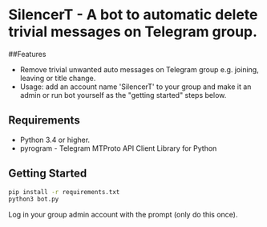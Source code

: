 # SilencerT - A bot to automatic delete trivial messages on Telegram group.

##Features
- Remove trivial unwanted auto messages on Telegram group e.g. joining, leaving or title change.
- Usage: add an account name 'SilencerT' to your group and make it an admin or run bot yourself as the "getting started" steps below.

## Requirements

- Python 3.4 or higher.
- pyrogram - Telegram MTProto API Client Library for Python

## Getting Started

```bash
pip install -r requirements.txt
python3 bot.py
```
Log in your group admin account with the prompt (only do this once).